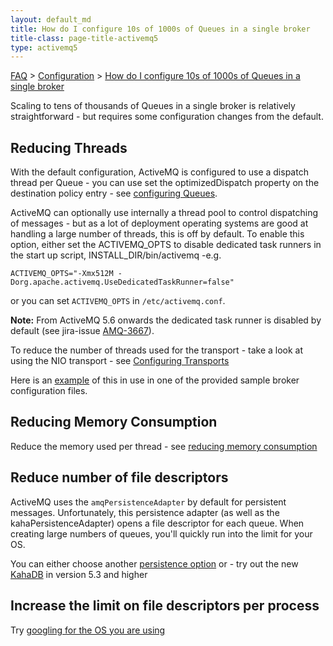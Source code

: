 ```yaml
---
layout: default_md
title: How do I configure 10s of 1000s of Queues in a single broker
title-class: page-title-activemq5
type: activemq5
---
```


 [FAQ](faq) > [Configuration](configuration) > [How do I configure 10s of 1000s of Queues in a single broker](how-do-i-configure-10s-of-1000s-of-queues-in-a-single-broker)
  
Scaling to tens of thousands of Queues in a single broker is relatively straightforward - but requires some configuration changes from the default.

Reducing Threads
----------------

With the default configuration, ActiveMQ is configured to use a dispatch thread per Queue - you can use set the optimizedDispatch property on the destination policy entry - see [configuring Queues](per-destination-policies).

ActiveMQ can optionally use internally a thread pool to control dispatching of messages - but as a lot of deployment operating systems are good at handling a large number of threads, this is off by default. To enable this option, either set the ACTIVEMQ_OPTS to disable dedicated task runners in the start up script, INSTALL\_DIR/bin/activemq -e.g.
```
ACTIVEMQ_OPTS="-Xmx512M -Dorg.apache.activemq.UseDedicatedTaskRunner=false"  
```
or you can set `ACTIVEMQ_OPTS` in `/etc/activemq.conf`.

**Note:** From ActiveMQ 5.6 onwards the dedicated task runner is disabled by default (see jira-issue [AMQ-3667](https://issues.apache.org/jira/browse/AMQ-3667)).

To reduce the number of threads used for the transport - take a look at using the NIO transport - see [Configuring Transports](configuring-transports)

Here is an [example](http://svn.apache.org/repos/asf/activemq/trunk/assembly/src/sample-conf/activemq-scalability.xml) of this in use in one of the provided sample broker configuration files.

Reducing Memory Consumption
---------------------------

Reduce the memory used per thread - see [reducing memory consumption](javalangoutofmemory)

Reduce number of file descriptors
---------------------------------

ActiveMQ uses the `amqPersistenceAdapter` by default for persistent messages. Unfortunately, this persistence adapter (as well as the kahaPersistenceAdapter) opens a file descriptor for each queue. When creating large numbers of queues, you'll quickly run into the limit for your OS.

You can either choose another [persistence option](persistence) or - try out the new [KahaDB](kahadb) in version 5.3 and higher

Increase the limit on file descriptors per process
--------------------------------------------------

Try [googling for the OS you are using](http://tinyurl.com/o9qs2f)

